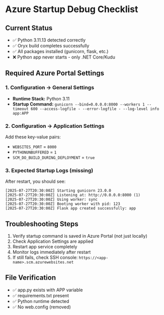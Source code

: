 # Azure Startup Debug Checklist

## Current Status
- ✅ Python 3.11.13 detected correctly
- ✅ Oryx build completes successfully  
- ✅ All packages installed (gunicorn, flask, etc.)
- ❌ Python app never starts - only .NET Core/Kudu

## Required Azure Portal Settings

### 1. Configuration → General Settings
- **Runtime Stack:** Python 3.11
- **Startup Command:** `gunicorn --bind=0.0.0.0:8000 --workers 1 --timeout 600 --access-logfile - --error-logfile - --log-level info app:APP`

### 2. Configuration → Application Settings
Add these key-value pairs:
- `WEBSITES_PORT` = `8000`
- `PYTHONUNBUFFERED` = `1`
- `SCM_DO_BUILD_DURING_DEPLOYMENT` = `true`

### 3. Expected Startup Logs (missing)
After restart, you should see:
```
[2025-07-27T20:30:00Z] Starting gunicorn 23.0.0
[2025-07-27T20:30:00Z] Listening at: http://0.0.0.0:8000 (1)
[2025-07-27T20:30:00Z] Using worker: sync
[2025-07-27T20:30:00Z] Booting worker with pid: 123
[2025-07-27T20:30:00Z] Flask app created successfully: app
```

## Troubleshooting Steps
1. Verify startup command is saved in Azure Portal (not just locally)
2. Check Application Settings are applied
3. Restart app service completely
4. Monitor logs immediately after restart
5. If still fails, check SSH console: `https://<app-name>.scm.azurewebsites.net`

## File Verification
- ✅ app.py exists with APP variable
- ✅ requirements.txt present
- ✅ Python runtime detected
- ✅ No web.config (removed)
